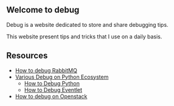 ## Welcome to debug

Debug is a website dedicated to store and share debugging tips.

This website present tips and tricks that I use on a daily basis.

## Resources

- [How to debug RabbitMQ](sections/rabbitmq.md)
- [Various Debug on Python Ecosystem](sections/python/README.md)
    - [How to Debug Python](sections/python/python.md)
    - [How to Debug Eventlet](sections/python/eventlet.md)
- [How to debug on Openstack](sections/openstack/README.md)
